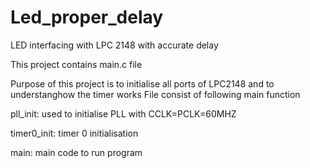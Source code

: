 # Led_proper_delay
LED interfacing with LPC 2148 with accurate delay


This project contains main.c file

Purpose of this project is to initialise all ports of LPC2148 and to understanghow the timer works 
File consist of following main function

pll_init: used to initialise PLL with CCLK=PCLK=60MHZ




timer0_init: timer 0 initialisation


main: main code to run program
